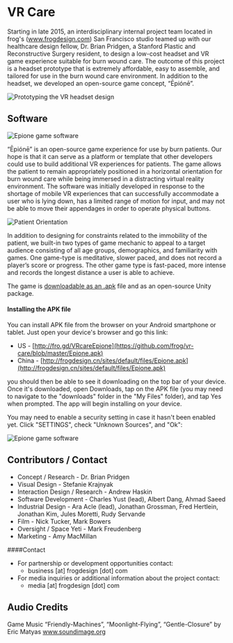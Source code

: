 # VR Care
Starting in late 2015, an interdisciplinary internal project team located in frog's (www.frogdesign.com) San Francisco studio teamed up with our healthcare design fellow, Dr. Brian Pridgen, a Stanford Plastic and Reconstructive Surgery resident, to design a low-cost headset and VR game experience suitable for burn wound care. The outcome of this project is a headset prototype that is extremely affordable, easy to assemble, and tailored for use in the burn wound care environment. In addition to the headset, we developed an open-source game concept, “Ēpiónē”.

![Prototyping the VR headset design](imgs/headsetPrototyping.jpg)

## Software
![Epione game software](imgs/VR-titlescreen-out-of-headset.jpg)

“Ēpiónē” is an open-source game experience for use by burn patients. Our hope is that it can serve as a platform or template that other developers could use to build additional VR experiences for patients. The game allows the patient to remain appropriately positioned in a horizontal orientation for burn wound care while being immersed in a distracting virtual reality environment. The software was initially developed in response to the shortage of mobile VR experiences that can successfully accommodate a user who is lying down, has a limited range of motion for input, and may not be able to move their appendages in order to operate physical buttons.

![Patient Orientation](imgs/horizontal.jpg)

In addition to designing for constraints related to the immobility of the patient, we built-in two types of game mechanic to appeal to a target audience consisting of all age groups, demographics, and familiarity with games. One game-type is meditative, slower paced, and does not record a player’s score or progress. The other game type is fast-paced, more intense and records the longest distance a user is able to achieve.

The game is [downloadable as an .apk](https://github.com/frog/vr-care/blob/master/Epione.apk) file and as an open-source Unity package.

#### Installing the APK file
You can install APK file from the browser on your Android smartphone or tablet. Just open your device's browser and go this link:
* US - [http://fro.gd/VRcareEpione](https://github.com/frog/vr-care/blob/master/Epione.apk)
* China - [http://frogdesign.cn/sites/default/files/Epione.apk](http://frogdesign.cn/sites/default/files/Epione.apk)

you should then be able to see it downloading on the top bar of your device. Once it's downloaded, open Downloads, tap on the APK file (you may need to navigate to the "downloads" folder in the "My Files" folder), and tap Yes when prompted. The app will begin installing on your device.

You may need to enable a security setting in case it hasn't been enabled yet. Click "SETTINGS", check "Unknown Sources", and "Ok":

![Epione game software](imgs/securityLong.jpg)


## Contributors / Contact
* Concept / Research - Dr. Brian Pridgen
* Visual Design - Stefanie Krajnyak
* Interaction Design / Research - Andrew Haskin
* Software Development - Charles Yust (lead), Albert Dang, Ahmad Saeed
* Industrial Design - Ara Acle (lead), Jonathan Grossman, Fred Hertlein, Jonathan Kim, Jules Moretti, Rudy Servande
* Film - Nick Tucker, Mark Bowers
* Oversight / Space Yeti - Mark Freudenberg
* Marketing - Amy MacMillan

####Contact
* For partnership or development opportunities contact:
	* business [at] frogdesign [dot] com
* For media inquiries or additional information about the project contact:
	* media [at] frogdesign [dot] com

## Audio Credits
Game Music
“Friendly-Machines”, “Moonlight-Flying”, “Gentle-Closure”
by Eric Matyas
www.soundimage.org
